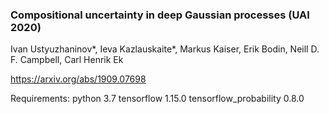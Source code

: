 ### Compositional uncertainty in deep Gaussian processes (UAI 2020)
Ivan Ustyuzhaninov*, Ieva Kazlauskaite*, Markus Kaiser, Erik Bodin, Neill D. F. Campbell, Carl Henrik Ek


https://arxiv.org/abs/1909.07698

Requirements: 
python 3.7
tensorflow 1.15.0
tensorflow_probability 0.8.0
